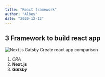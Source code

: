 ```yaml
---
title: "React framework"
author: "Albey"
date: "2020-12-12"
---
```


## 3 Framework to build react app

![Next.js Gatsby Create react app comparison](/next-gatsby-cra.jpg)

1. *CRA*
2. **Next.js**
3. ***Gatsby***